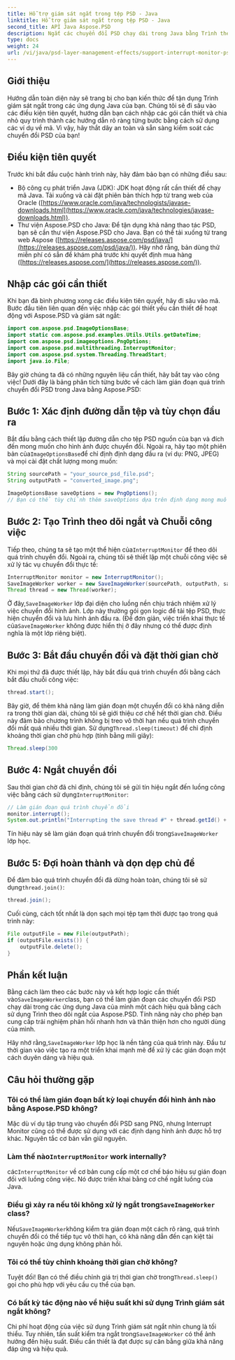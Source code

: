 ```yaml
---
title: Hỗ trợ giám sát ngắt trong tệp PSD - Java
linktitle: Hỗ trợ giám sát ngắt trong tệp PSD - Java
second_title: API Java Aspose.PSD
description: Ngắt các chuyển đổi PSD chạy dài trong Java bằng Trình theo dõi ngắt của Aspose.PSD. Tìm hiểu cách triển khai sự gián đoạn một cách duyên dáng và cải thiện trải nghiệm người dùng.
type: docs
weight: 24
url: /vi/java/psd-layer-management-effects/support-interrupt-monitor-psd-files/
---
```

## Giới thiệu

Hướng dẫn toàn diện này sẽ trang bị cho bạn kiến thức để tận dụng Trình giám sát ngắt trong các ứng dụng Java của bạn. Chúng tôi sẽ đi sâu vào các điều kiện tiên quyết, hướng dẫn bạn cách nhập các gói cần thiết và chia nhỏ quy trình thành các hướng dẫn rõ ràng từng bước bằng cách sử dụng các ví dụ về mã. Vì vậy, hãy thắt dây an toàn và sẵn sàng kiểm soát các chuyển đổi PSD của bạn!

## Điều kiện tiên quyết

Trước khi bắt đầu cuộc hành trình này, hãy đảm bảo bạn có những điều sau:

- Bộ công cụ phát triển Java (JDK): JDK hoạt động rất cần thiết để chạy mã Java. Tải xuống và cài đặt phiên bản thích hợp từ trang web của Oracle ([https://www.oracle.com/java/technologists/javase-downloads.html](https://www.oracle.com/java/technologies/javase-downloads.html)).
- Thư viện Aspose.PSD cho Java: Để tận dụng khả năng thao tác PSD, bạn sẽ cần thư viện Aspose.PSD cho Java. Bạn có thể tải xuống từ trang web Aspose ([https://releases.aspose.com/psd/java/](https://releases.aspose.com/psd/java/)). Hãy nhớ rằng, bản dùng thử miễn phí có sẵn để khám phá trước khi quyết định mua hàng ([https://releases.aspose.com/](https://releases.aspose.com/)).

## Nhập các gói cần thiết

Khi bạn đã bình phương xong các điều kiện tiên quyết, hãy đi sâu vào mã. Bước đầu tiên liên quan đến việc nhập các gói thiết yếu cần thiết để hoạt động với Aspose.PSD và giám sát ngắt:

```java
import com.aspose.psd.ImageOptionsBase;
import static com.aspose.psd.examples.Utils.Utils.getDateTime;
import com.aspose.psd.imageoptions.PngOptions;
import com.aspose.psd.multithreading.InterruptMonitor;
import com.aspose.psd.system.Threading.ThreadStart;
import java.io.File;
```

Bây giờ chúng ta đã có những nguyên liệu cần thiết, hãy bắt tay vào công việc! Dưới đây là bảng phân tích từng bước về cách làm gián đoạn quá trình chuyển đổi PSD trong Java bằng Aspose.PSD:

## Bước 1: Xác định đường dẫn tệp và tùy chọn đầu ra

 Bắt đầu bằng cách thiết lập đường dẫn cho tệp PSD nguồn của bạn và đích đến mong muốn cho hình ảnh được chuyển đổi. Ngoài ra, hãy tạo một phiên bản của`ImageOptionsBase`để chỉ định định dạng đầu ra (ví dụ: PNG, JPEG) và mọi cài đặt chất lượng mong muốn:

```java
String sourcePath = "your_source_psd_file.psd";
String outputPath = "converted_image.png";

ImageOptionsBase saveOptions = new PngOptions();
// Bạn có thể tùy chỉnh thêm saveOptions dựa trên định dạng mong muốn của mình (ví dụ: cài đặt chất lượng JPEG)
```

## Bước 2: Tạo Trình theo dõi ngắt và Chuỗi công việc

 Tiếp theo, chúng ta sẽ tạo một thể hiện của`InterruptMonitor` để theo dõi quá trình chuyển đổi. Ngoài ra, chúng tôi sẽ thiết lập một chuỗi công việc sẽ xử lý tác vụ chuyển đổi thực tế:

```java
InterruptMonitor monitor = new InterruptMonitor();
SaveImageWorker worker = new SaveImageWorker(sourcePath, outputPath, saveOptions, monitor);
Thread thread = new Thread(worker);
```

 Ở đây,`SaveImageWorker` lớp đại diện cho luồng nền chịu trách nhiệm xử lý việc chuyển đổi hình ảnh. Lớp này thường gói gọn logic để tải tệp PSD, thực hiện chuyển đổi và lưu hình ảnh đầu ra. (Để đơn giản, việc triển khai thực tế của`SaveImageWorker` không được hiển thị ở đây nhưng có thể được định nghĩa là một lớp riêng biệt).

## Bước 3: Bắt đầu chuyển đổi và đặt thời gian chờ

Khi mọi thứ đã được thiết lập, hãy bắt đầu quá trình chuyển đổi bằng cách bắt đầu chuỗi công việc:

```java
thread.start();
```

Bây giờ, để thêm khả năng làm gián đoạn một chuyển đổi có khả năng diễn ra trong thời gian dài, chúng tôi sẽ giới thiệu cơ chế hết thời gian chờ. Điều này đảm bảo chương trình không bị treo vô thời hạn nếu quá trình chuyển đổi mất quá nhiều thời gian. Sử dụng`Thread.sleep(timeout)` để chỉ định khoảng thời gian chờ phù hợp (tính bằng mili giây):

```java
Thread.sleep(300
```

## Bước 4: Ngắt chuyển đổi

 Sau thời gian chờ đã chỉ định, chúng tôi sẽ gửi tín hiệu ngắt đến luồng công việc bằng cách sử dụng`InterruptMonitor`:

```java
// Làm gián đoạn quá trình chuyển đổi
monitor.interrupt();
System.out.println("Interrupting the save thread #" + thread.getId() + " at " + getDateTime().toString());
```

 Tín hiệu này sẽ làm gián đoạn quá trình chuyển đổi trong`SaveImageWorker` lớp học.

## Bước 5: Đợi hoàn thành và dọn dẹp chủ đề

 Để đảm bảo quá trình chuyển đổi đã dừng hoàn toàn, chúng tôi sẽ sử dụng`thread.join()`:

```java
thread.join();
```

Cuối cùng, cách tốt nhất là dọn sạch mọi tệp tạm thời được tạo trong quá trình này:

```java
File outputFile = new File(outputPath);
if (outputFile.exists()) {
    outputFile.delete();
}
```

## Phần kết luận

 Bằng cách làm theo các bước này và kết hợp logic cần thiết vào`SaveImageWorker`class, bạn có thể làm gián đoạn các chuyển đổi PSD chạy dài trong các ứng dụng Java của mình một cách hiệu quả bằng cách sử dụng Trình theo dõi ngắt của Aspose.PSD. Tính năng này cho phép bạn cung cấp trải nghiệm phản hồi nhanh hơn và thân thiện hơn cho người dùng của mình.

 Hãy nhớ rằng,`SaveImageWorker` lớp học là nền tảng của quá trình này. Đầu tư thời gian vào việc tạo ra một triển khai mạnh mẽ để xử lý các gián đoạn một cách duyên dáng và hiệu quả. 

## Câu hỏi thường gặp

### Tôi có thể làm gián đoạn bất kỳ loại chuyển đổi hình ảnh nào bằng Aspose.PSD không?

Mặc dù ví dụ tập trung vào chuyển đổi PSD sang PNG, nhưng Interrupt Monitor cũng có thể được sử dụng với các định dạng hình ảnh được hỗ trợ khác. Nguyên tắc cơ bản vẫn giữ nguyên.

###  Làm thế nào`InterruptMonitor` work internally?

 các`InterruptMonitor` về cơ bản cung cấp một cơ chế báo hiệu sự gián đoạn đối với luồng công việc. Nó được triển khai bằng cơ chế ngắt luồng của Java.

###  Điều gì xảy ra nếu tôi không xử lý ngắt trong`SaveImageWorker` class?

 Nếu`SaveImageWorker`không kiểm tra gián đoạn một cách rõ ràng, quá trình chuyển đổi có thể tiếp tục vô thời hạn, có khả năng dẫn đến cạn kiệt tài nguyên hoặc ứng dụng không phản hồi.

### Tôi có thể tùy chỉnh khoảng thời gian chờ không?

 Tuyệt đối! Bạn có thể điều chỉnh giá trị thời gian chờ trong`Thread.sleep()` gọi cho phù hợp với yêu cầu cụ thể của bạn.

### Có bất kỳ tác động nào về hiệu suất khi sử dụng Trình giám sát ngắt không?

 Chi phí hoạt động của việc sử dụng Trình giám sát ngắt nhìn chung là tối thiểu. Tuy nhiên, tần suất kiểm tra ngắt trong`SaveImageWorker` có thể ảnh hưởng đến hiệu suất. Điều cần thiết là đạt được sự cân bằng giữa khả năng đáp ứng và hiệu quả.